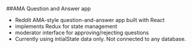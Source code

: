 ##AMA Question and Answer app

- Reddit AMA-style question-and-answer app built with React
- implements Redux for state management
- moderator interface for approving/rejecting questions
- Currently using intialState data only. Not connected to any database.